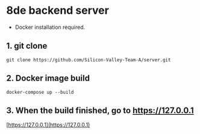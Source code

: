 # 8de backend server
* Docker installation required.

## 1. git clone
 ```
 git clone https://github.com/Silicon-Valley-Team-A/server.git
 ```

## 2. Docker image build
 ```
 docker-compose up --build
 ```

## 3. When the build finished, go to https://127.0.0.1
[https://127.0.0.1](https://127.0.0.1)